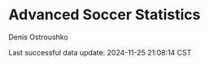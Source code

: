 # Advanced Soccer Statistics
Denis Ostroushko

<!-- gfm -->

Last successful data update: 2024-11-25 21:08:14 CST

